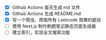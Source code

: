 - [x] Github Actions 每天生成 md 文件
- [x] Github Actions 生成 README.md
- [x] 写一个爬虫，爬取所有 Leetcode 周赛的题目
- [ ] 使用 Next.js 制作刷题笔记静态页面生成器
- [ ] 建立索引，实现全文搜索功能